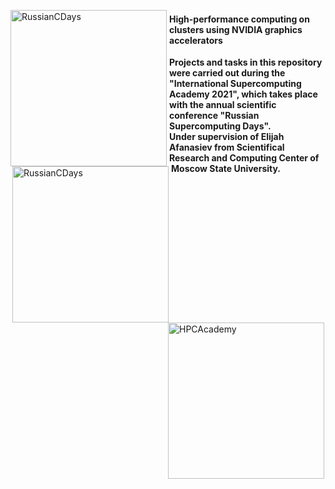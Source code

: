 <p float="left">
  <img src="https://russianscdays.org/files/2020RusSCDays_logo_eng.png" alt="RussianCDays" align="left" style="float: left; margin-right: 4px;" width = "250" />
  <img src="https://academy.hpc-russia.ru/files/logo_rsdcongress-rus.png" alt="RussianCDays" align="right" style="float: left; margin-right: 4px;" width = "250" />
  <img src="https://academy.hpc-russia.ru/files/logo_site_ru-08.png" alt="HPCAcademy" align="center" style="float: right; margin-right: 2px;" width = "250" />
</p>
<h4> High-performance computing on clusters using NVIDIA graphics accelerators </h4>
<b> Projects and tasks in this repository were carried out during the "International Supercomputing Academy 2021", which takes place with the annual scientific conference "Russian Supercomputing Days". <br>
Under supervision of Elijah Afanasiev from Scientifical Research and Computing Center of Moscow State University. </b>
